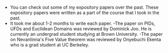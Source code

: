 - You can check out some of my expository papers over the past. These expository papers were written as a part of the course that I took in the past. 
- It took me about 1-2 months to write each paper.
-The paper on PIDs, UFDs and Euclidean Domains was reviewed by Dominick Joo. He is currently an undergrad student studying at Brown University.
-The paper on Nevanlinna's Five Value theorem was reviewed by Onyebuchi Ekenta who is a grad student at UC Berkeley.
